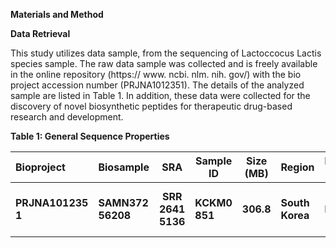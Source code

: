 **Materials and Method** 

**Data Retrieval**  

This study utilizes data sample, from the sequencing of Lactoccocus Lactis species sample. The  raw data sample was collected and is freely available in the online repository (https:// www.  ncbi. nlm. nih. gov/) with the bio project accession number (PRJNA1012351). The details of the  analyzed sample are listed in Table 1\. In addition, these data were collected for the discovery of  novel biosynthetic peptides for therapeutic drug-based research and development.  

**Table 1: General Sequence Properties**

| Bioproject  | Biosample  | SRA  | Sample   ID | Size  (MB) | Region  | Isolatin  source | Submiter  | year  | Sequencing  platform |
| :---- | :---- | :---: | ----- | ----- | :---- | ----- | ----- | :---: | :---- |
| **PRJNA101235 1** | **SAMN372 56208** | **SRR  2641  5136** | **KCKM0  851** | **306.8**  | **South   Korea** | **Kimchi**  | **World   Institute  of   Kimchi** | **2023**  | **PACBIO   SMRT** |


